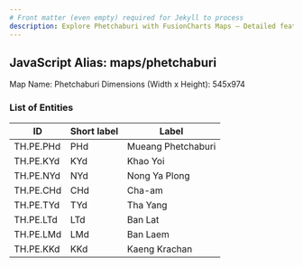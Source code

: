 ```yaml
---
# Front matter (even empty) required for Jekyll to process
description: Explore Phetchaburi with FusionCharts Maps – Detailed features for seamless integration. Try now & enhance your data visualization today! 
---
```


## JavaScript Alias: maps/phetchaburi

Map Name: Phetchaburi
Dimensions (Width x Height): 545x974

### List of Entities

| ID        | Short label | Label              |
| --------- | ----------- | ------------------ |
| TH.PE.PHd | PHd         | Mueang Phetchaburi |
| TH.PE.KYd | KYd         | Khao Yoi           |
| TH.PE.NYd | NYd         | Nong Ya Plong      |
| TH.PE.CHd | CHd         | Cha-am             |
| TH.PE.TYd | TYd         | Tha Yang           |
| TH.PE.LTd | LTd         | Ban Lat            |
| TH.PE.LMd | LMd         | Ban Laem           |
| TH.PE.KKd | KKd         | Kaeng Krachan      |
